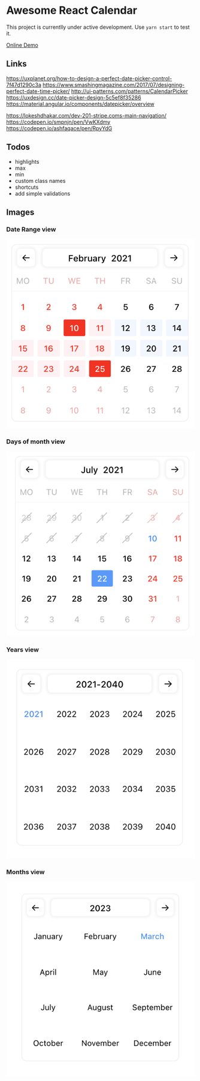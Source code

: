 # Awesome React Calendar

This project is currentlly under active development. Use `yarn start` to test it.

[Online Demo](https://tusharf5.github.io/react-calendar/)

## Links

https://uxplanet.org/how-to-design-a-perfect-date-picker-control-7f47d1290c3a
https://www.smashingmagazine.com/2017/07/designing-perfect-date-time-picker/
http://ui-patterns.com/patterns/CalendarPicker
https://uxdesign.cc/date-picker-design-5c5ef8f35286
https://material.angular.io/components/datepicker/overview

https://lokeshdhakar.com/dev-201-stripe.coms-main-navigation/
https://codepen.io/smpnjn/pen/VwKXdmy
https://codepen.io/ashfaqace/pen/RpyYdG

## Todos

- highlights
- max
- min
- custom class names
- shortcuts
- add simple validations

## Images

### Date Range view

![Month Dates View](./images/range.png)

### Days of month view

![Month Dates View](./images/view-1.png)

### Years view

![Years View](./images/view-2.png)

### Months view

![Months View](./images/view-3.png)

